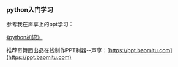 ### python入门学习
参考我在声享上的ppt学习：

[《python初识》](https://ppt.baomitu.com/d/f7f6e22f#)

推荐奇舞团出品在线制作PPT利器--声享：[https://ppt.baomitu.com](https://ppt.baomitu.com)